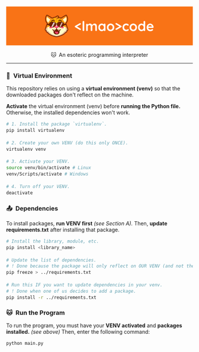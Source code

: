 <!-- Heading -->
<img src="assets/banner.png"> <br />

<p align="center"> 🐱&ensp;An esoteric programming interpreter </p>
<hr />

<!-- Installation -->
### **🍃&ensp;Virtual Environment**
This repository relies on using a **virtual environment (venv)** so that the downloaded packages don't reflect on the machine. <br />

**Activate** the virtual environment (venv) before **running the Python file.** Otherwise, the installed dependencies won't work.

```bash
# 1. Install the package `virtualenv`.
pip install virtualenv

# 2. Create your own VENV (do this only ONCE).
virtualenv venv

# 3. Activate your VENV.
source venv/bin/activate # Linux
venv/Scripts/activate # Windows

# 4. Turn off your VENV.
deactivate
```
### **📤&ensp;Dependencies**
To install packages, **run VENV first** *(see Section A).* Then, **update requirements.txt** after installing that package.

```bash
# Install the library, module, etc.
pip install <library_name>

# Update the list of dependencies.
# ! Done because the package will only reflect on OUR VENV (and not the others').
pip freeze > ../requirements.txt

# Run this IF you want to update dependencies in your venv.
# ! Done when one of us decides to add a package.
pip install -r ../requirements.txt
```
### **🐱&ensp;Run the Program**
To run the program, you must have your **VENV activated** and **packages installed.** *(see above)* Then, enter the following command:
```
python main.py
```